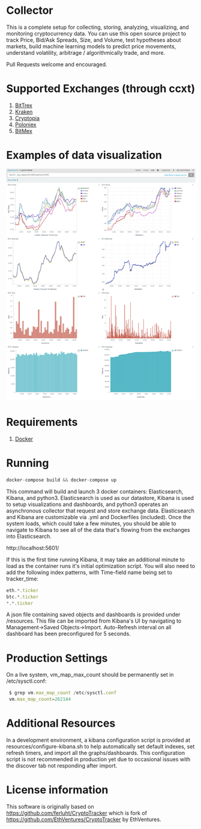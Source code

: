 # Collector
This is a complete setup for collecting, storing, analyzing, visualizing, and monitoring cryptocurrency data. You can use this open source project to track Price, Bid/Ask Spreads, Size, and Volume, test hypotheses about markets, build machine learning models to predict price movements, understand volatility, arbitrage / algorithmically trade, and more. 

Pull Requests welcome and encouraged.

# Supported Exchanges (through ccxt)
 1. [BitTrex](https://bittrex.com/)
 2. [Kraken](https://kraken.com)
 3. [Cryptopia](https://www.cryptopia.co.nz/)
 4. [Poloniex](https://poloniex.com)
 5. [BitMex](https://www.bitmex.com)

# Examples of data visualization

![Dashboard 1](./resources/img/Dashboard.png "Dashboard 1")

# Requirements
1. [Docker](https://www.docker.com/community-edition)

# Running
```js
docker-compose build && docker-compose up
```
This command will build and launch 3 docker containers: Elasticsearch, Kibana, and python3. Elasticsearch is used as our datastore, Kibana is used to setup visualizations and dashboards, and python3 operates an asynchronous collector that request and store exchange data. Elasticsearch and Kibana are customizable via .yml and Dockerfiles (included). Once the system loads, which could take a few minutes, you should be able to navigate to Kibana to see all of the data that's flowing from the exchanges into Elasticsearch.

http://localhost:5601/

If this is the first time running Kibana, it may take an additional minute to load as the container runs it's initial optimization script. You will also need to add the following index patterns, with Time-field name being set to tracker_time:

```js
eth.*.ticker
btc.*.ticker
*.*.ticker
```

 A json file containing saved objects and dashboards is provided under /resources. This file can be imported from Kibana's UI by navigating to Management->Saved Objects->Import. Auto-Refresh interval on all dashboard has been preconfigured for 5 seconds.

# Production Settings
 On a live system, vm_map_max_count should be permanently set in /etc/sysctl.conf:
```js
 $ grep vm.max_map_count /etc/sysctl.conf
 vm.max_map_count=262144
```

# Additional Resources
In a development environment, a kibana configuration script is provided at resources/configure-kibana.sh to help automatically set default indexes, set refresh timers, and import all the graphs/dashboards. This configuration script is not recommended in production yet due to occasional issues with the discover tab not responding after import.

# License information
This software is originally based on https://github.com/ferluht/CryptoTracker which is fork of https://github.com/EthVentures/CryptoTracker by EthVentures. 
